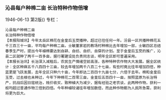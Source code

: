 ### 沁县每户种棉二亩  长治特种作物倍增

1946-06-13
第2版()
专栏：

    沁县每户种棉二亩
    长治特种作物倍增
    【本报阳城讯】今年太岳区棉花在金皇后玉茭播种，超过已往任何一年。汾县一区共播种棉花五千三百三十一亩，平均每户种棉二亩。士敏董家岩的教场村种棉比去年增加一部，士敏四区总结春季生产时，提出今年植棉要达到自耕、自纺、自织、自穿的计划。至于金皇后玉茭的推广，沁县二区就种了两千一百多亩，据行署建设处负责同志谈，明年全区即可普遍采用。
    【本报长治讯】长治深入减租后，农民生产情绪空前高涨，各种特种农作物大大发展。据全区统计：全区种麻五千八百四十三亩，较去年增加两千八百二十七亩，有些村竟比往年增加四倍，种蓝更是飞跃发展，去年全区只种六十亩，今年即达二百四十九亩七分，六倍于去年。棉和金皇后玉茭，过去根也未种过，今年下种棉花二百零三亩，金皇后五百四十一亩，按照蓝原为长治特产，抗战后因日寇统治，贱价收买，致种植大为减少，据有经验之老农谈，此两种作物，获利一般均超过普通作物三倍到四倍。今年种植较诸往年增加数倍，而此种作物都为人民所急需，获利将更为巨大。
